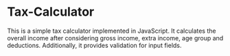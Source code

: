 # Tax-Calculator

This is a simple tax calculator implemented in JavaScript. It calculates the overall income after considering gross income, extra income, age group and deductions. Additionally, it provides validation for input fields.
